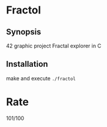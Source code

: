 # Fractol

## Synopsis
42 graphic project
Fractal explorer in C


## Installation
make and execute `./fractol`

# Rate
101/100
